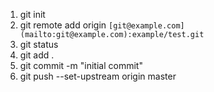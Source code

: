 1. git init
2. git remote add origin `[git@example.com](mailto:git@example.com):example/test.git`
3. git status
4. git add .
5. git commit -m "initial commit"
6. git push --set-upstream origin master
